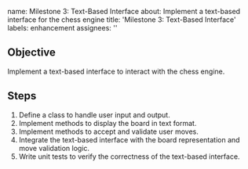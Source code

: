 name: Milestone 3: Text-Based Interface
about: Implement a text-based interface for the chess engine
title: 'Milestone 3: Text-Based Interface'
labels: enhancement
assignees: ''

## Objective
Implement a text-based interface to interact with the chess engine.

## Steps
1. Define a class to handle user input and output.
2. Implement methods to display the board in text format.
3. Implement methods to accept and validate user moves.
4. Integrate the text-based interface with the board representation and move validation logic.
5. Write unit tests to verify the correctness of the text-based interface.
